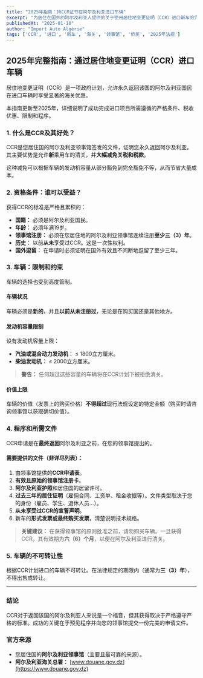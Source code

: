 ```yaml
---
title: "2025年指南：持CCR证书在阿尔及利亚进口车辆"
excerpt: "为居住在国外的阿尔及利亚人提供的关于使用居住地变更证明（CCR）进口新车的完整指南。福利、条件、程序和文件。"
publishedAt: "2025-01-10"
author: "Import Auto Algérie"
tags: ['CCR', '进口', '新车', '海关', '领事馆', '侨民', '2025年法规']
---
```


## 2025年完整指南：通过居住地变更证明（CCR）进口车辆

居住地变更证明（CCR）是一项政府计划，允许永久返回该国的阿尔及利亚国民在进口车辆时享受显著的海关优惠。

本指南更新至2025年，详细说明了成功完成进口项目所需遵循的严格条件、税收优惠、限制和程序。

### 1. 什么是CCR及其好处？

CCR是您居住国的阿尔及利亚领事馆签发的文件，证明您永久返回阿尔及利亚。其主要优势是允许**新**乘用车的清关，并**大幅减免关税和税款**。

这种减免可以根据车辆的发动机容量从部分豁免到完全豁免不等，从而节省大量成本。

### 2. 资格条件：谁可以受益？

获得CCR的标准是严格且累积的：
-   **国籍：** 必须是阿尔及利亚国民。
-   **年龄：** 必须年满19岁。
-   **领事馆注册：** 必须在您居住地的阿尔及利亚领事馆连续注册**至少三（3）年**。
-   **历史：** 以前**从未**享受过CCR。这是一次性权利。
-   **国外逗留：** 在申请时必须证明在国外有效且不间断地逗留了至少三年。

### 3. 车辆：限制和约束

车辆的选择也受到高度管制。

#### 车辆状况
车辆必须是**新的**，并且**以前从未注册过**，无论是在购买国还是其他地方。

#### 发动机容量限制
设有发动机容量上限：
-   **汽油或混合动力发动机：** ≤ 1800立方厘米。
-   **柴油发动机：** ≤ 2000立方厘米。

> **警告：** 任何超过这些容量的车辆将在CCR计划下被拒绝清关。

#### 价值上限
车辆的价值（发票上的购买价格）**不得超过**现行法规设定的特定金额（购买时请咨询领事馆以获取确切价值）。

### 4. 程序和所需文件

CCR申请是在**最终返回**阿尔及利亚之前，在您的领事馆提出的。

#### 需要提供的文件（非详尽列表）：
1.  由领事馆提供的**CCR申请表**。
2.  **有效且原始的领事馆注册卡**。
3.  **阿尔及利亚护照**和居住国的居留许可。
4.  **过去三年的居住证明**（雇佣合同、工资单、租金收据等）。文件类型取决于您的身份（雇员、学生、退休人员...）。
5.  **从未享受过CCR的宣誓声明**。
6.  新车的**形式发票或最终购买发票**，清楚说明技术规格。

> **关键建议：** 在获得领事馆的原则批准之前，请勿购买车辆。一旦获得CCR，其有效期为**六（6）个月**，以便在阿尔及利亚进行清关。

### 5. 车辆的不可转让性

根据CCR计划进口的车辆不可转让。在法律规定的期限内（通常为**三（3）年**），不得出售或转让。

---

### 结论

CCR对于返回该国的阿尔及利亚人来说是一个福音，但其获得取决于严格遵守严格的标准。成功的关键在于预见程序并向您的领事馆提交一份完美的申请文件。

### 官方来源

-   您居住国的**阿尔及利亚领事馆**（主要且最可靠的来源）。
-   **阿尔及利亚海关总署：** [www.douane.gov.dz](https://www.douane.gov.dz)